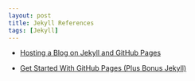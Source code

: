 ```yaml
---
layout: post
title: Jekyll References
tags: [Jekyll]
---
```

* <a href="https://www.trhall.org/hosting-blog-jekyll-github-pages/" target="_blank">Hosting a Blog on Jekyll and GitHub Pages</a>

* <a href="https://24ways.org/2013/get-started-with-github-pages/" target="_blank">Get Started With GitHub Pages (Plus Bonus Jekyll)</a>

